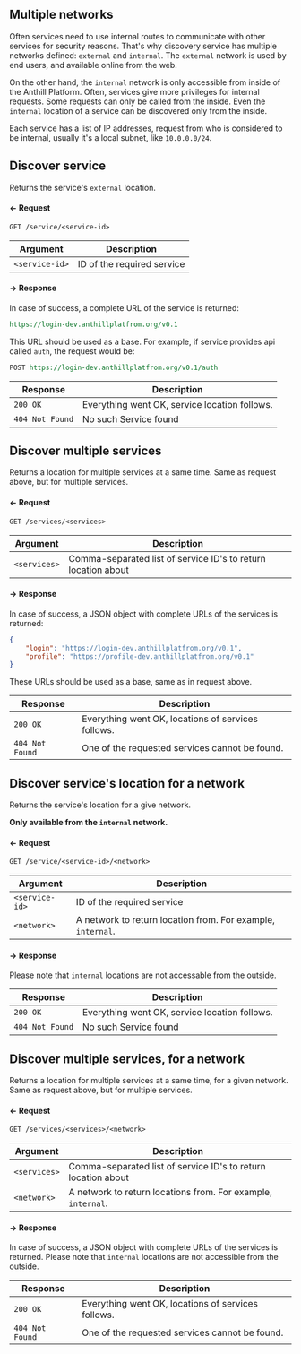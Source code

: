 ## Multiple networks
Often services need to use internal routes to communicate with other services for security reasons.
That's why discovery service has multiple networks defined: `external` and `internal`. 
The `external` network is used by end users, and available online from the web.

On the other hand, the `internal` network is only accessible from inside of the Anthill Platform.
Often, services give more privileges for internal requests. 
Some requests can only be called from the inside.
Even the `internal` location of a service can be discovered only from the inside.

Each service has a list of IP addresses, request from who is considered to be internal, usually it's a
local subnet, like `10.0.0.0/24`.

## Discover service

Returns the service's `external` location.

#### ← Request

```rest
GET /service/<service-id>
```

| Argument         | Description                        |
|------------------|------------------------------------|
| `<service-id>`   | ID of the required service         |

#### → Response

In case of success, a complete URL of the service is returned:
```rest
https://login-dev.anthillplatfrom.org/v0.1
```

This URL should be used as a base. For example, if service provides api called `auth`, the request would be:

```rest
POST https://login-dev.anthillplatfrom.org/v0.1/auth
```

| Response         | Description                                          |
|------------------|------------------------------------------------------|
| `200 OK`         | Everything went OK, service location follows.        |
| `404 Not Found`  | No such Service found                                |

## Discover multiple services

Returns a location for multiple services at a same time. Same as request above, but for multiple services.

#### ← Request

```rest
GET /services/<services>
```

| Argument          | Description                                                    |
|-------------------|----------------------------------------------------------------|
| `<services>`      | Comma-separated list of service ID's to return location about  |

#### → Response

In case of success, a JSON object with complete URLs of the services is returned:
```json
{
    "login": "https://login-dev.anthillplatfrom.org/v0.1",
    "profile": "https://profile-dev.anthillplatfrom.org/v0.1"
}
```

These URLs should be used as a base, same as in request above.

| Response         | Description                                          |
|------------------|------------------------------------------------------|
| `200 OK`         | Everything went OK, locations of services follows.   |
| `404 Not Found`  | One of the requested services cannot be found.       |

## Discover service's location for a network

Returns the service's location for a give network. 

**Only available from the `internal` network.**

#### ← Request

```rest
GET /service/<service-id>/<network>
```

| Argument         | Description                                                  |
|------------------|--------------------------------------------------------------|
| `<service-id>`   | ID of the required service                                   |
| `<network>`      | A network to return location from. For example, `internal`.  |

#### → Response

Please note that `internal` locations are not accessable from the outside.

| Response         | Description                                          |
|------------------|------------------------------------------------------|
| `200 OK`         | Everything went OK, service location follows.        |
| `404 Not Found`  | No such Service found                                |

## Discover multiple services, for a network

Returns a location for multiple services at a same time, for a given network. 
Same as request above, but for multiple services.

#### ← Request

```rest
GET /services/<services>/<network>
```

| Argument          | Description                                                    |
|-------------------|----------------------------------------------------------------|
| `<services>`      | Comma-separated list of service ID's to return location about  |
| `<network>`       | A network to return locations from. For example, `internal`.   |

#### → Response

In case of success, a JSON object with complete URLs of the services is returned.
Please note that `internal` locations are not accessible from the outside.

| Response         | Description                                          |
|------------------|------------------------------------------------------|
| `200 OK`         | Everything went OK, locations of services follows.   |
| `404 Not Found`  | One of the requested services cannot be found.       |
